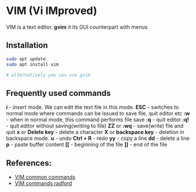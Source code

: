 # VIM (**V**i **IM**proved)
VIM is a text editor. **gvim** it its GUI counterpart with menus

## Installation
```BASH
sudo apt update
sudo apt install vim

# alternatively you can use gvim
```

## Frequently used commands
**i** - insert mode. We can edit the text file in this mode.
**ESC** - switches to normal mode where commands can be issued to save file, quit editor etc
**:w** - when in normal mode, this command performs file save
**:q** - quit editor
**:q!** - quit editor without saving(writing to file)
**ZZ** or **:wq** - save(write) file and quit
**x** or **Delete key** - delete a character
**X** or **backspace key** - deletion in backspace mode.
**u** - undo
**Ctrl + R** - redo
**yy** - copy a line
**dd** - delete a line
**p** - paste buffer content
**[[** - beginning of the file
**]]** - end of the file

## References:
* [VIM common commands](https://linuxhandbook.com/basic-vim-commands/)
* [VIM commands radford](https://www.radford.edu/~mhtay/CPSC120/VIM_Editor_Commands.htm)